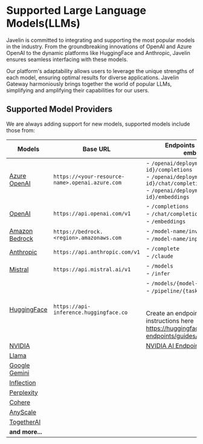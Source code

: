 # Supported Large Language Models(LLMs)

Javelin is committed to integrating and supporting the most popular models in the industry. From the groundbreaking innovations of OpenAI and Azure OpenAI to the dynamic platforms like HuggingFace and Anthropic, Javelin ensures seamless interfacing with these models. 

Our platform's adaptability allows users to leverage the unique strengths of each model, ensuring optimal results for diverse applications. Javelin Gateway harmoniously brings together the world of popular LLMs, simplifying and amplifying their capabilities for our users.

## Supported Model Providers  
We are always adding support for new models, supported models include those from:  

| Models             | Base URL                                 | Endpoints (completions & embeddings)          | Auth                    |
|--------------------|------------------------------------------|----------------------------------------------|-------------------------|
| [Azure OpenAI](https://learn.microsoft.com/en-us/azure/ai-services/openai/concepts/models)  | `https://<your-resource-name>.openai.azure.com` | - `/openai/deployments/{deployment-id}/completions`<br/>- `/openai/deployments/{deployment-id}/chat/completions`<br/>- `/openai/deployments/{deployment-id}/embeddings` |    https://portal.azure.com/                     |
| [OpenAI](https://platform.openai.com/docs/models)             | `https://api.openai.com/v1`                         | - `/completions`<br/>- `/chat/completions`<br/>- `/embeddings`<br/> |       https://platform.openai.com/api-keys                  |
| [Amazon Bedrock](https://aws.amazon.com/bedrock)              | `https://bedrock.<region>.amazonaws.com`            | - `/model-name/invoke`<br/>- `/model-name/input` | https://docs.aws.amazon.com/bedrock/latest/userguide/getting-started.html |
| [Anthropic](https://docs.anthropic.com/claude/docs/models-overview)   | `https://api.anthropic.com/v1`                         | - `/complete`<br/>- `/claude` |     https://console.anthropic.com/settings/keys                    |
| [Mistral](https://docs.mistral.ai/guides/model-selection/)    | `https://api.mistral.ai/v1`                            | - `/models`<br/>- `/infer` |            https://console.mistral.ai/api-keys/             |
| [HuggingFace](https://huggingface.co/models)                  | `https://api-inference.huggingface.co`              | - `/models/{model-id}`<br/>- `/pipeline/{task}`<br/><br/><br/> Create an endpoint following the instructions here https://huggingface.co/docs/inference-endpoints/guides/create_endpoint |                         |
| [NVIDIA](https://build.nvidia.com/explore/discover) | | [NVIDIA AI Endpoints](https://docs.nvidia.com/nemo/guardrails/user_guides/llm/nvidia_ai_endpoints/index.html)  |  |
| [Llama](https://llama.meta.com/) |                                |                             |                     | 
| [Google Gemini](https://ai.google.dev/models) |                                |                             | https://aistudio.google.com/app/apikey | 
| [Inflection](https://inflection.ai/inflection-2-5) |                                |                             |                     | 
| [Perplexity](https://docs.perplexity.ai/docs/model-cards) |                                |                             | https://www.perplexity.ai/settings/api | 
| [Cohere](https://cohere.com/) |                                |                             | https://dashboard.cohere.com/api-keys | 
| [AnyScale](https://www.anyscale.com/endpoints) |                                |                             |                     | 
| [TogetherAI](https://www.together.ai/) |                                |                             |                     | 
| **and more...**             |                                |                             |                     | 


